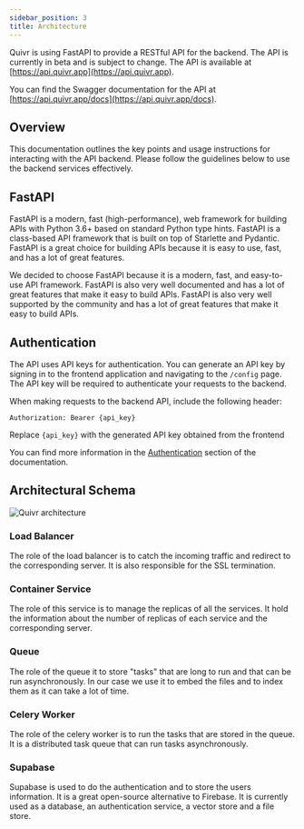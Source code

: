 ```yaml
---
sidebar_position: 3
title: Architecture
---
```


Quivr is using FastAPI to provide a RESTful API for the backend. The API is currently in beta and is subject to change. The API is available at [https://api.quivr.app](https://api.quivr.app).

You can find the Swagger documentation for the API at [https://api.quivr.app/docs](https://api.quivr.app/docs).

## Overview

This documentation outlines the key points and usage instructions for interacting with the API backend. Please follow the guidelines below to use the backend services effectively.

## FastAPI

FastAPI is a modern, fast (high-performance), web framework for building APIs with Python 3.6+ based on standard Python type hints. FastAPI is a class-based API framework that is built on top of Starlette and Pydantic. FastAPI is a great choice for building APIs because it is easy to use, fast, and has a lot of great features.

We decided to choose FastAPI because it is a modern, fast, and easy-to-use API framework. FastAPI is also very well documented and has a lot of great features that make it easy to build APIs. FastAPI is also very well supported by the community and has a lot of great features that make it easy to build APIs.

## Authentication

The API uses API keys for authentication. You can generate an API key by signing in to the frontend application and navigating to the `/config` page. The API key will be required to authenticate your requests to the backend.

When making requests to the backend API, include the following header:

```http
Authorization: Bearer {api_key}
```

Replace `{api_key}` with the generated API key obtained from the frontend

You can find more information in the [Authentication](/docs/Developers/useQuivr/get_your_api_key) section of the documentation.


## Architectural Schema 


<div style={{ textAlign: 'center' }}>
  <img src="/img/architectural-high-level.png" alt="Quivr architecture" style={{ width: '60%' }} />
</div>

### Load Balancer

The role of the load balancer is to catch the incoming traffic and redirect to the corresponding server. It is also responsible for the SSL termination.

### Container Service

The role of this service is to manage the replicas of all the services. It hold the information about the number of replicas of each service and the corresponding server.

### Queue

The role of the queue it to store "tasks" that are long to run and that can be run asynchronously. In our case we use it to embed the files and to index them as it can take a lot of time. 

### Celery Worker

The role of the celery worker is to run the tasks that are stored in the queue. It is a distributed task queue that can run tasks asynchronously.

### Supabase

Supabase is used to do the authentication and to store the users information. It is a great open-source alternative to Firebase. It is currently used as a database, an authentication service, a vector store and a file store.

